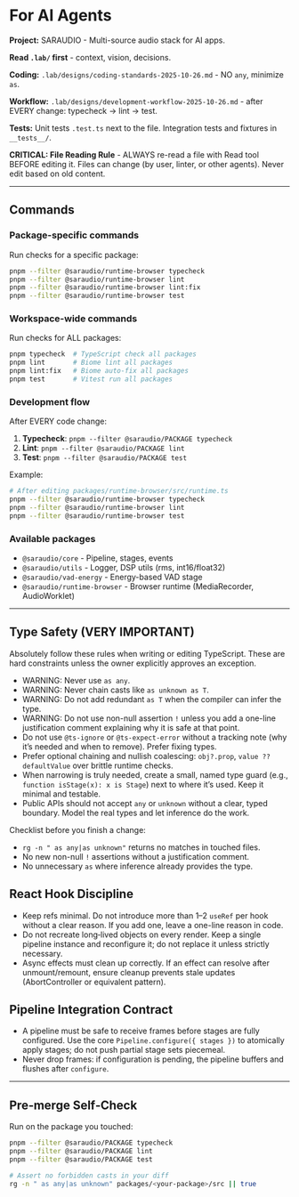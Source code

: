 # For AI Agents

**Project:** SARAUDIO - Multi-source audio stack for AI apps.

**Read `.lab/` first** - context, vision, decisions.

**Coding:** `.lab/designs/coding-standards-2025-10-26.md` - NO `any`, minimize `as`.

**Workflow:** `.lab/designs/development-workflow-2025-10-26.md` - after EVERY change: typecheck → lint → test.

**Tests:** Unit tests `.test.ts` next to the file. Integration tests and fixtures in `__tests__/`.

**CRITICAL: File Reading Rule** - ALWAYS re-read a file with Read tool BEFORE editing it. Files can change (by user, linter, or other agents). Never edit based on old content.

---

## Commands

### Package-specific commands
Run checks for a specific package:
```bash
pnpm --filter @saraudio/runtime-browser typecheck
pnpm --filter @saraudio/runtime-browser lint
pnpm --filter @saraudio/runtime-browser lint:fix
pnpm --filter @saraudio/runtime-browser test
```

### Workspace-wide commands
Run checks for ALL packages:
```bash
pnpm typecheck  # TypeScript check all packages
pnpm lint       # Biome lint all packages
pnpm lint:fix   # Biome auto-fix all packages
pnpm test       # Vitest run all packages
```

### Development flow
After EVERY code change:
1. **Typecheck**: `pnpm --filter @saraudio/PACKAGE typecheck`
2. **Lint**: `pnpm --filter @saraudio/PACKAGE lint`
3. **Test**: `pnpm --filter @saraudio/PACKAGE test`

Example:
```bash
# After editing packages/runtime-browser/src/runtime.ts
pnpm --filter @saraudio/runtime-browser typecheck
pnpm --filter @saraudio/runtime-browser lint
pnpm --filter @saraudio/runtime-browser test
```

### Available packages
- `@saraudio/core` - Pipeline, stages, events
- `@saraudio/utils` - Logger, DSP utils (rms, int16/float32)
- `@saraudio/vad-energy` - Energy-based VAD stage
- `@saraudio/runtime-browser` - Browser runtime (MediaRecorder, AudioWorklet)

---

## Type Safety (VERY IMPORTANT)

Absolutely follow these rules when writing or editing TypeScript. These are hard constraints unless the owner explicitly approves an exception.

- WARNING: Never use `as any`.
- WARNING: Never chain casts like `as unknown as T`.
- WARNING: Do not add redundant `as T` when the compiler can infer the type.
- WARNING: Do not use non-null assertion `!` unless you add a one-line justification comment explaining why it is safe at that point.
- Do not use `@ts-ignore` or `@ts-expect-error` without a tracking note (why it’s needed and when to remove). Prefer fixing types.
- Prefer optional chaining and nullish coalescing: `obj?.prop`, `value ?? defaultValue` over brittle runtime checks.
- When narrowing is truly needed, create a small, named type guard (e.g., `function isStage(x): x is Stage`) next to where it’s used. Keep it minimal and testable.
- Public APIs should not accept `any` or `unknown` without a clear, typed boundary. Model the real types and let inference do the work.

Checklist before you finish a change:
- `rg -n " as any|as unknown"` returns no matches in touched files.
- No new non-null `!` assertions without a justification comment.
- No unnecessary `as` where inference already provides the type.

## React Hook Discipline

- Keep refs minimal. Do not introduce more than 1–2 `useRef` per hook without a clear reason. If you add one, leave a one-line reason in code.
- Do not recreate long‑lived objects on every render. Keep a single pipeline instance and reconfigure it; do not replace it unless strictly necessary.
- Async effects must clean up correctly. If an effect can resolve after unmount/remount, ensure cleanup prevents stale updates (AbortController or equivalent pattern).

## Pipeline Integration Contract

- A pipeline must be safe to receive frames before stages are fully configured. Use the core `Pipeline.configure({ stages })` to atomically apply stages; do not push partial stage sets piecemeal.
- Never drop frames: if configuration is pending, the pipeline buffers and flushes after `configure`.

---

## Pre‑merge Self‑Check

Run on the package you touched:

```bash
pnpm --filter @saraudio/PACKAGE typecheck
pnpm --filter @saraudio/PACKAGE lint
pnpm --filter @saraudio/PACKAGE test

# Assert no forbidden casts in your diff
rg -n " as any|as unknown" packages/<your-package>/src || true
```
